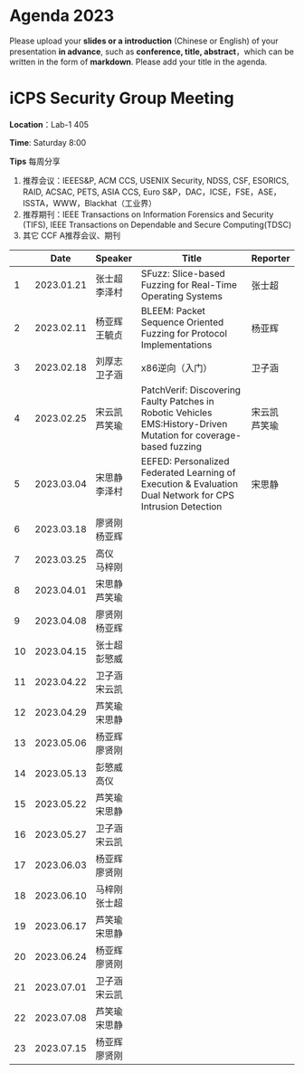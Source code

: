 # Agenda 2023
Please upload your **slides or a introduction** (Chinese or English) of your presentation **in advance**, such as **conference, title, abstract**，which can be written in the form of **markdown**. Please add your title in the agenda.
# iCPS Security Group Meeting
**Location**：Lab-1 405

**Time**: Saturday 8:00

**Tips** 每周分享
1. 推荐会议：IEEES&P, ACM CCS, USENIX Security, NDSS, CSF, ESORICS, RAID, ACSAC, PETS, ASIA CCS, Euro S&P，DAC，ICSE，FSE，ASE，ISSTA，WWW，Blackhat（工业界）
2. 推荐期刊：IEEE Transactions on Information Forensics and Security (TIFS), IEEE Transactions on Dependable and Secure Computing(TDSC)
3. 其它 CCF A推荐会议、期刊

|  |Date  | Speaker | Title |Reporter|
| --- | --- | --- | --- |---|
| 1 | 2023.01.21 |张士超<br> 李泽村 |SFuzz: Slice-based Fuzzing for Real-Time Operating Systems  |张士超
| 2 | 2023.02.11 |杨亚辉<br> 王毓贞 |BLEEM: Packet Sequence Oriented Fuzzing for Protocol Implementations |杨亚辉
| 3 | 2023.02.18 |刘厚志<br> 卫子涵 | x86逆向（入门） |卫子涵
| 4 | 2023.02.25 |宋云凯<br> 芦笑瑜 | PatchVerif: Discovering Faulty Patches in Robotic Vehicles <br> EMS:History-Driven Mutation for coverage-based fuzzing|宋云凯 <br> 芦笑瑜
| 5 | 2023.03.04 |宋思静<br> 李泽村 | EEFED: Personalized Federated Learning of Execution & Evaluation Dual Network for CPS Intrusion Detection |宋思静
| 6 | 2023.03.18 |廖贤刚<br> 杨亚辉 |  |
| 7 | 2023.03.25 |高仪<br> 马梓刚 |  |
| 8 | 2023.04.01 |宋思静<br> 芦笑瑜 |  |
| 9 | 2023.04.08 |廖贤刚<br> 杨亚辉   |  |
| 10 | 2023.04.15 |张士超<br> 彭慜威 |  |
| 11 | 2023.04.22 |卫子涵<br> 宋云凯  |  |
| 12 | 2023.04.29 |芦笑瑜<br> 宋思静  |  |
| 13 | 2023.05.06 |杨亚辉<br> 廖贤刚  |  |
| 14 | 2023.05.13 |彭慜威<br> 高仪  |  |
| 15 | 2023.05.22 |芦笑瑜<br> 宋思静  |  |
| 16 | 2023.05.27 |卫子涵<br> 宋云凯  |  |
| 17 | 2023.06.03 |杨亚辉<br> 廖贤刚 |  |
| 18 | 2023.06.10 |马梓刚<br> 张士超 |  |
| 19 | 2023.06.17 |芦笑瑜<br> 宋思静  |  |
| 20 | 2023.06.24 |杨亚辉<br> 廖贤刚 |  |
| 21 | 2023.07.01 |卫子涵<br> 宋云凯  |  |
| 22 | 2023.07.08 |芦笑瑜<br> 宋思静  |  |
| 23 | 2023.07.15 |杨亚辉<br> 廖贤刚 |  |
